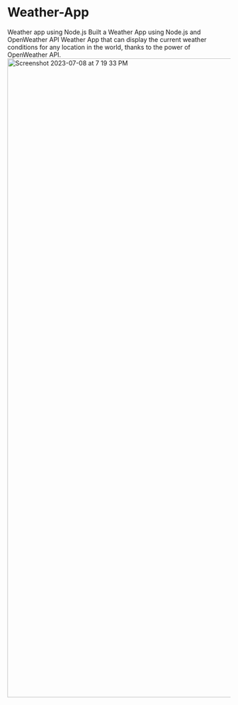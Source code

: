 # Weather-App
Weather app using Node.js
Built a Weather App using Node.js and OpenWeather API
Weather App that can display the current weather conditions for any location in the world, thanks to the power of OpenWeather API. <img width="1440" alt="Screenshot 2023-07-08 at 7 19 33 PM" src="https://github.com/k9h7u8/Weather-App/assets/87330142/141a7cd6-ae95-4c5f-9b82-c15742bbdc00">
